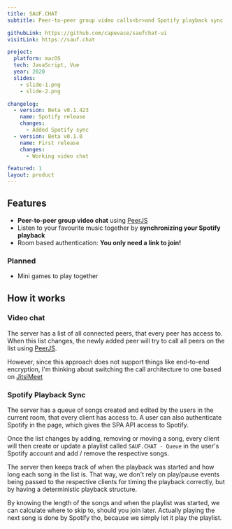 ```yaml
---
title: SAUF.CHAT
subtitle: Peer-to-peer group video calls<br>and Spotify playback sync

githubLink: https://github.com/capevace/saufchat-ui
visitLink: https://sauf.chat

project:
  platform: macOS
  tech: JavaScript, Vue
  year: 2020
  slides:
    - slide-1.png
    - slide-2.png

changelog:
  - version: Beta v0.1.423
    name: Spotify release
    changes:
      - Added Spotify sync
  - version: Beta v0.1.0
    name: First release
    changes:
      - Working video chat

featured: 1
layout: product
---
```


## Features

- **Peer-to-peer group video chat** using [PeerJS](https://peerjs.com/)
- Listen to your favourite music together by **synchronizing your Spotify playback**
- Room based authentication: **You only need a link to join!**

### Planned

- Mini games to play together

## How it works

### Video chat

The server has a list of all connected peers, that every peer has access to. When this list changes, the newly added peer will try to call all peers on the list using [PeerJS](https://peerjs.com/).

However, since this approach does not support things like end-to-end encryption, I'm thinking about switching the call architecture to one based on [JitsiMeet](https://github.com/jitsi/lib-jitsi-meet)

### Spotify Playback Sync

The server has a queue of songs created and edited by the users in the current room, that every client has access to. A user can also authenticate Spotify in the page, which gives the SPA API access to Spotify.

Once the list changes by adding, removing or moving a song, every client will then create or update a playlist called `SAUF.CHAT - Queue` in the user's Spotify account and add / remove the respective songs.

The server then keeps track of when the playback was started and how long each song in the list is. That way, we don't rely on play/pause events being passed to the respective clients for timing the playback correctly, but by having a deterministic playback structure.

By knowing the length of the songs and when the playlist was started, we can calculate where to skip to, should you join later. Actually playing the next song is done by Spotify tho, because we simply let it play the playlist.
